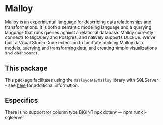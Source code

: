 # Malloy

Malloy is an experimental language for describing data relationships and transformations. It is both a semantic modeling language and a querying language that runs queries against a relational database. Malloy currently connects to BigQuery and Postgres, and natively supports DuckDB. We've built a Visual Studio Code extension to facilitate building Malloy data models, querying and transforming data, and creating simple visualizations and dashboards.

## This package

This package facilitates using the `malloydata/malloy` library with SQLServer - see [here](https://github.com/malloydata/malloy/blob/main/packages/malloy/README.md) for additional information.


## Especifics
There is no support for column type BIGINT
npx dotenv -- npm run ci-sqlserver